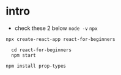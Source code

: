 # intro

- check these 2 below
  `node -v`
  `npx`

`npx create-react-app react-for-beginners`

```shell
  cd react-for-beginners
  npm start
```

`npm install prop-types`
